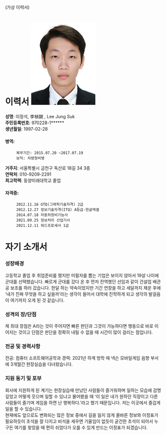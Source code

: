 (가상 이력서)
# 이력서   ![자기사진](./img/이정석.jpg)<br>

**성명**: 이정석, 李楨錫 , Lee Jung Suk <br>
**주민등록번호**: 970228-1****** <br>
**생년월일**: 1997-02-28 
#### 병역:<br>
         복무기간: 2015.07.20 ~2017.07.19
         보직: 차량정비병
**거주지**: 서울특별시 금천구 독산로 18길 34 3층 <br>
**연락처**: 010-9209-2291<br>
**최고학력**: 동양미래대학교 졸업
#### 자격증:<br>
         2012.11.16	GTQ(그래픽기술자격) 2급
         2012.12.27	정보기술자격(ITQ) A등급-한글엑셀
         2014.07.18	자동차정비기능사
         2021.09.25	정보처리 산업기사
         2021.12.11	워드프로세서 1급





# 자기 소개서

### 성장배경
고등학교 졸업 후 취업준비를 했지만 미필자를 뽑는 기업은 보이지 않아서 19살 나이에 군대를 선택했습니다. 빠르게 군대를 갔다 온 후 먼저 전역했던 선임과 같이 건설업 배관공 보조를 하러 갔습니다. 한달 하는 약속이었지만 기간 연장을 하고 세달까지 채운 후에 ‘내가 진짜 무엇을 하고 싶을까’라는 생각이 들어서 대학에 진학하게 되고 생각의 발걸음이 여기까지 오게 된 것 같습니다.
### 성격의 장/단점
제 최대 장점은 A라는 것이 주어지면 빠른 판단과 그것이 가능하다면 행동으로 바로 이어지는 것이고 단점은 판단을 정확히 내릴 수 없을 때 시간이 많이 걸리는 점입니다.
### 전공 및 경력사항
전공: 컴퓨터 소프트웨어공학과
경력: 2021년 하계 방학 때 넥슨 모바일게임 음향 부서에 3개월간 현장실습을 다녀왔습니다.
### 지원 동기 및 포부
회사에 지원하게 된 계기는 현장실습때 만났던 사람들이 즐거워하며 일하는 모습에 감명 깊었고 어떻게 웃으며 일할 수 있냐고 물어봤을 때 ‘이 일은 내가 원하던 직장이고 다른 사람들이 즐기며 게임을 하면 난 행복하다.’라고 했기 때문입니다. 저는 이곳에서 즐겁게 일을 할 수 있습니다.<br>
 현재에도 앞으로도 변화되는 많은 정보 중에서 길을 잃지 않게 올바른 정보와 이정표가 필요하듯이 초석을 잘 다지고 비석을 세우면 기울임이 없듯이 굳건한 초석이 되어서 누구든 여기를 찾았을 때 편히 쉬었다가 오를 수 있게 만드는 이정표가 되겠습니다.
